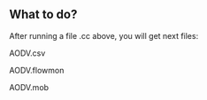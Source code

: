 ## What to do?
After running a file .cc above, you will get next files: 

AODV.csv

AODV.flowmon

AODV.mob

